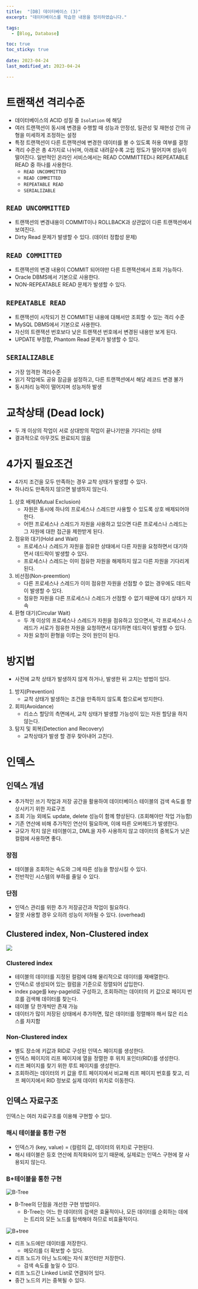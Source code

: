 ```yaml
---
title:  "[DB] 데이터베이스 (3)"
excerpt: "데이터베이스를 학습한 내용을 정리하였습니다."

tags:
  - [Blog, Database]

toc: true
toc_sticky: true
 
date: 2023-04-24
last_modified_at: 2023-04-24

---
```


# 트랜잭션 격리수준

- 데이터베이스의 ACID 성질 중 `Isolation` 에 해당
- 여러 트랜잭션이 동시에 변경을 수행할 때 성능과 안정성, 일관성 및 재현성 간의 규형을 미세하게 조정하는 설정
- 특정 트랜잭션이 다른 트랜잭션에 변경한 데이터를 볼 수 있도록 허용 여부를 결정
- 격리 수준은 총 4가지로 나뉘며, 아래로 내려갈수록 고립 정도가 떨어지며 성능이 떨어진다. 일반적인 온라인 서비스에서는 READ COMMITTED나 REPEATABLE READ 중 하나를 사용한다.
	-   `READ UNCOMMITTED`
	-   `READ COMMITTED`
	-   `REPEATABLE READ`
	-   `SERIALIZABLE`

##  `READ UNCOMMITTED`

- 트랜잭션의 변경내용이 COMMIT이나 ROLLBACK과 상관없이 다른 트랜잭션에서 보여진다.
- Dirty Read 문제가 발생할 수 있다. (데이터 정합성 문제)

##  `READ COMMITTED`

- 트랜잭션의 변경 내용이 COMMIT 되어야만 다른 트랜잭션에서 조회 가능하다.
- Oracle DBMS에서 기본으로 사용한다.
- NON-REPEATABLE READ 문제가 발생할 수 있다.

##  `REPEATABLE READ`

- 트랜잭션이 시작되기 전 COMMIT된 내용에 대해서만 조회할 수 있는 격리 수준
- MySQL DBMS에서 기본으로 사용한다.
- 자신의 트랜잭션 번호보다 낮은 트랜잭션 번호에서 변경된 내용만 보게 된다.
- UPDATE 부정합, Phantom Read 문제가 발생할 수 있다.

##  `SERIALIZABLE`

- 가장 엄격한 격리수준
- 읽기 작업에도 공유 잠금을 설정하고, 다른 트랜잭션에서 해당 레코드 변경 불가
- 동시처리 능력이 떨어지며 성능저하 발생

# 교착상태 (Dead lock)

- 두 개 이상의 작업이 서로 상대방의 작업이 끝나기만을 기다리는 상태
- 결과적으로 아무것도 완료되지 않음

# 4가지 필요조건

- 4가지 조건을 모두 만족하는 경우 교착 상태가 발생할 수 있다.
- 하나라도 만족하지 않으면 발생하지 않는다.

1. 상호 배제(Mutual Exclusion)
	- 자원은 동시에 하나의 프로세스나 스레드만 사용할 수 있도록 상호 배제되어야 한다.
	- 어떤 프로세스나 스레드가 자원을 사용하고 있으면 다른 프로세스나 스레드는 그 자원에 대한 접근을 제한받게 된다.
2. 점유와 대기(Hold and Wait)
	- 프로세스나 스레드가 자원을 점유한 상태에서 다른 자원을 요청하면서 대기하면서 데드락이 발생할 수 있다. 
	- 프로세스나 스레드는 이미 점유한 자원을 해제하지 않고 다른 자원을 기다리게 된다.
3. 비선점(Non-preemtion)
	- 다른 프로세스나 스레드가 이미 점유한 자원을 선점할 수 없는 경우에도 데드락이 발생할 수 있다. 
	- 점유한 자원을 다른 프로세스나 스레드가 선점할 수 없기 때문에 대기 상태가 지속
4. 환형 대기(Circular Wait)
	- 두 개 이상의 프로세스나 스레드가 자원을 점유하고 있으면서, 각 프로세스나 스레드가 서로가 점유한 자원을 요청하면서 대기하면 데드락이 발생할 수 있다. 
	- 자원 요청이 환형을 이루는 것이 원인이 된다.

# 방지법

- 사전에 교착 상태가 발생하지 않게 하거나, 발생한 뒤 고치는 방법이 있다.

1. 방지(Prevention) 
	- 교착 상태가 발생하는 조건을 만족하지 않도록 함으로써 방지한다.
2. 회피(Avoidance) 
	- 리소스 할당의 측면에서, 교착 상태가 발생할 가능성이 있는 자원 할당을 하지 않는다.
3. 탐지 및 회복(Detection and Recovery)
	- 교착상태가 발생 할 경우 찾아내어 고친다.

# 인덱스

## 인덱스 개념

- 추가적인 쓰기 작업과 저장 공간을 활용하여 데이터베이스 테이블의 검색 속도를 향상시키기 위한 자료구조
- 조회 기능 외에도 update, delete 성능이 함께 향상된다. (조회해야만 작업 가능함)
- 기존 연산에 비해 추가적인 연산이 필요하며, 이에 따른 오버헤드가 발생한다.
- 규모가 작지 않은 테이블이고, DML을 자주 사용하지 않고 데이터의 중복도가 낮은 컬럼에 사용하면 좋다.

### 장점

- 테이블을 조회하는 속도와 그에 따른 성능을 향상시킬 수 있다.
- 전반적인 시스템의 부하를 줄일 수 있다.

### 단점

- 인덱스 관리를 위한 추가 저장공간과 작업이 필요하다.
- 잘못 사용할 경우 오히려 성능이 저하될 수 있다. (overhead)

## Clustered index, Non-Clustered index

![](/attatchments/20230424171912.png)

###  Clustered index

- 테이블의 데이터를 지정된 컬럼에 대해 물리적으로 데이터를 재배열한다.
- 인덱스로 생성되어 있는 컬럼을 기준으로 정렬되어 삽입한다.
- index page를 key-pageId로 구성하고, 조회하려는 데이터의 키 값으로 페이지 번호를 검색해 데이터를 찾는다.
- 테이블 당 한개씩만 존재 가능
- 데이터가 많이 저장된 상태에서 추가하면, 많은 데이터를 정렬해야 해서 많은 리소스를 차지함

###  Non-Clustered index

- 별도 장소에 키값과 RID로 구성된 인덱스 페이지를 생성한다.
- 인덱스 페이지의 리프 페이지에 열을 정렬한 후 위치 포인터(RID)를 생성한다.
- 리프 페이지를 찾기 위한 루트 페이지를 생성한다.
- 조회하려는 데이터의 키 값을 루트 페이지에서 비교해 리프 페이지 번호를 찾고, 리프 페이지에서 RID 정보로 실제 데이터 위치로 이동한다.

## 인덱스 자료구조

인덱스는 여러 자료구조를 이용해 구현할 수 있다.

### 해시 테이블을 통한 구현

- 인덱스가 (key, value) = (컬럼의 값, 데이터의 위치)로 구현된다.
- 해시 테이블은 등호 연산에 최적화되어 있기 때문에, 실제로는 인덱스 구현에 잘 사용되지 않는다.

### B+테이블을 통한 구현

![B-Tree](https://img1.daumcdn.net/thumb/R1280x0/?scode=mtistory2&fname=https%3A%2F%2Fblog.kakaocdn.net%2Fdn%2FSvp6z%2FbtrdEi9c2DR%2FR4Dnmqkl8RWcqQPBACI9fK%2Fimg.png)

- B-Tree의 단점을 개선한 구현 방법이다.
	- B-Tree는 어느 한 데이터의 검색은 효율적이나, 모든 데이터를 순회하는 데에는 트리의 모든 노드를 탐색해야 하므로 비효율적이다.

![B+tree](https://img1.daumcdn.net/thumb/R1280x0/?scode=mtistory2&fname=https%3A%2F%2Fblog.kakaocdn.net%2Fdn%2FbAARBC%2FbtrdDydoUp7%2F9h4KOXBRyDNKpKDAe2ugq0%2Fimg.png)

- 리프 노드에만 데이터를 저장한다.
	- 메모리를 더 확보할 수 있다.
- 리프 노드가 아닌 노드에는 자식 포인터만 저장한다.
	- 검색 속도를 높일 수 있다.
- 리프 노드간 Linked List로 연결되어 있다.
- 중간 노드의 키는 중복될 수 있다.